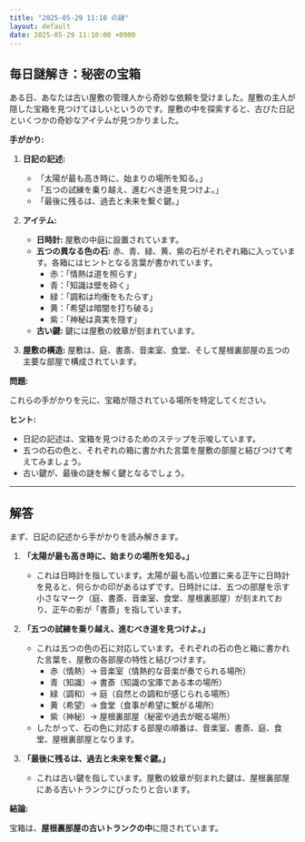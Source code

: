 ```yaml
---
title: "2025-05-29 11:10 の謎"
layout: default
date: 2025-05-29 11:10:00 +0900
---
```

## 毎日謎解き：秘密の宝箱

ある日、あなたは古い屋敷の管理人から奇妙な依頼を受けました。屋敷の主人が隠した宝箱を見つけてほしいというのです。屋敷の中を探索すると、古びた日記といくつかの奇妙なアイテムが見つかりました。

**手がかり:**

1.  **日記の記述:**
    *   「太陽が最も高き時に、始まりの場所を知る。」
    *   「五つの試練を乗り越え、進むべき道を見つけよ。」
    *   「最後に残るは、過去と未来を繋ぐ鍵。」

2.  **アイテム:**
    *   **日時計:** 屋敷の中庭に設置されています。
    *   **五つの異なる色の石:** 赤、青、緑、黄、紫の石がそれぞれ箱に入っています。各箱にはヒントとなる言葉が書かれています。
        *   赤：「情熱は道を照らす」
        *   青：「知識は壁を砕く」
        *   緑：「調和は均衡をもたらす」
        *   黄：「希望は暗闇を打ち破る」
        *   紫：「神秘は真実を隠す」
    *   **古い鍵:** 鍵には屋敷の紋章が刻まれています。

3.  **屋敷の構造:** 屋敷は、庭、書斎、音楽室、食堂、そして屋根裏部屋の五つの主要な部屋で構成されています。

**問題:**

これらの手がかりを元に、宝箱が隠されている場所を特定してください。

**ヒント:**

*   日記の記述は、宝箱を見つけるためのステップを示唆しています。
*   五つの石の色と、それぞれの箱に書かれた言葉を屋敷の部屋と結びつけて考えてみましょう。
*   古い鍵が、最後の謎を解く鍵となるでしょう。

---

## 解答

まず、日記の記述から手がかりを読み解きます。

1.  **「太陽が最も高き時に、始まりの場所を知る。」**
    *   これは日時計を指しています。太陽が最も高い位置に来る正午に日時計を見ると、何らかの印があるはずです。日時計には、五つの部屋を示す小さなマーク（庭、書斎、音楽室、食堂、屋根裏部屋）が刻まれており、正午の影が「書斎」を指しています。

2.  **「五つの試練を乗り越え、進むべき道を見つけよ。」**
    *   これは五つの色の石に対応しています。それぞれの石の色と箱に書かれた言葉を、屋敷の各部屋の特性と結びつけます。
        *   赤（情熱）→ 音楽室（情熱的な音楽が奏でられる場所）
        *   青（知識）→ 書斎（知識の宝庫である本の場所）
        *   緑（調和）→ 庭（自然との調和が感じられる場所）
        *   黄（希望）→ 食堂（食事が希望に繋がる場所）
        *   紫（神秘）→ 屋根裏部屋（秘密や過去が眠る場所）
    *   したがって、石の色に対応する部屋の順番は、音楽室、書斎、庭、食堂、屋根裏部屋となります。

3.  **「最後に残るは、過去と未来を繋ぐ鍵。」**
    *   これは古い鍵を指しています。屋敷の紋章が刻まれた鍵は、屋根裏部屋にある古いトランクにぴったりと合います。

**結論:**

宝箱は、**屋根裏部屋の古いトランクの中**に隠されています。
